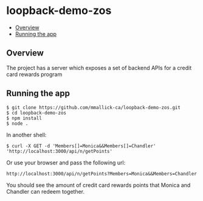 # loopback-demo-zos

- [Overview](#Overview)
- [Running the app](#running-the-app)

## Overview

The project has a server which exposes a set of backend APIs for a credit card
rewards program


## Running the app

```
$ git clone https://github.com/mmallick-ca/loopback-demo-zos.git
$ cd loopback-demo-zos
$ npm install
$ node .
```
In another shell:
```
$ curl -X GET -d 'Members[]=Monica&&Members[]=Chandler' 'http://localhost:3000/api/n/getPoints' 

```
Or use your browser and pass the following url:
```
http://localhost:3000/api/n/getPoints?Members=Monica&&Members=Chandler

```

You should see the amount of credit card rewards points that Monica and Chandler can 
redeem together.
